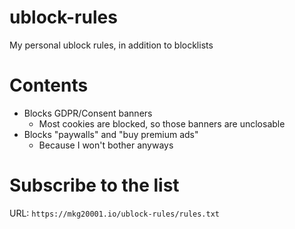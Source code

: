 # ublock-rules

My personal ublock rules, in addition to blocklists

# Contents

- Blocks GDPR/Consent banners
  - Most cookies are blocked, so those banners are unclosable
- Blocks "paywalls" and "buy premium ads"
  - Because I won't bother anyways

# Subscribe to the list

URL: `https://mkg20001.io/ublock-rules/rules.txt`

